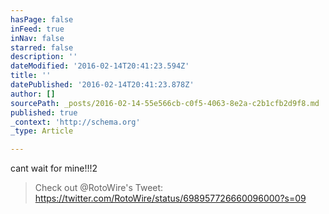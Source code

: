 ```yaml
---
hasPage: false
inFeed: true
inNav: false
starred: false
description: ''
dateModified: '2016-02-14T20:41:23.594Z'
title: ''
datePublished: '2016-02-14T20:41:23.878Z'
author: []
sourcePath: _posts/2016-02-14-55e566cb-c0f5-4063-8e2a-c2b1cfb2d9f8.md
published: true
_context: 'http://schema.org'
_type: Article

---
```

cant wait for mine!!!2

> Check out @RotoWire's Tweet: https://twitter.com/RotoWire/status/698957726660096000?s=09